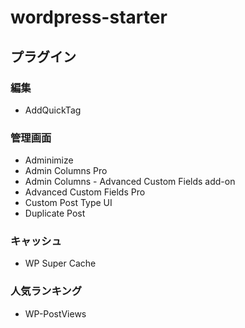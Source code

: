 # wordpress-starter


## プラグイン
  ### 編集
  - AddQuickTag

  ### 管理画面
  - Adminimize
  - Admin Columns Pro
  - Admin Columns - Advanced Custom Fields add-on
  - Advanced Custom Fields Pro
  - Custom Post Type UI
  - Duplicate Post

  ### キャッシュ
  - WP Super Cache

  ### 人気ランキング
  - WP-PostViews

